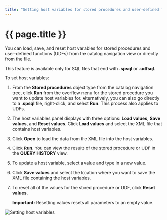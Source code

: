 ```yaml
---
title: "Setting host variables for stored procedures and user-defined functions"
---
```


# {{ page.title }}

You can load, save, and reset host variables for stored procedures and user-defined functions (UDFs) from the catalog navigation view or directly from the file.

This feature is available only for SQL files that end with **.spsql** or **.udfsql**.

To set host variables:

1. From the **Stored procedures** object type from the catalog navigation tree, click **Run** from the overflow menu for the stored procedure you want to update host variables for. Alternatively, you can also go directly to a **.spsql** file, right-click, and select **Run**. This process also applies to UDFs.

2. The host variables panel displays with three options: **Load values**, **Save values**, and **Reset values**. Click **Load values** and select the XML file that contains host variables.

3. Click **Open** to load the data from the XML file into the host variables.

4. Click **Run**. You can view the results of the stored procedure or UDF in the **QUERY HISTORY** view.

5. To update a host variable, select a value and type in a new value.

6. Click **Save values** and select the location where you want to save the XML file containing the host variables.

7. To reset all of the values for the stored procedure or UDF, click **Reset values**.

    **Important:** Resetting values resets all parameters to an empty value.

![Setting host variables]({{site.baseurl}}/assets/images/setting-host-variables.gif)
